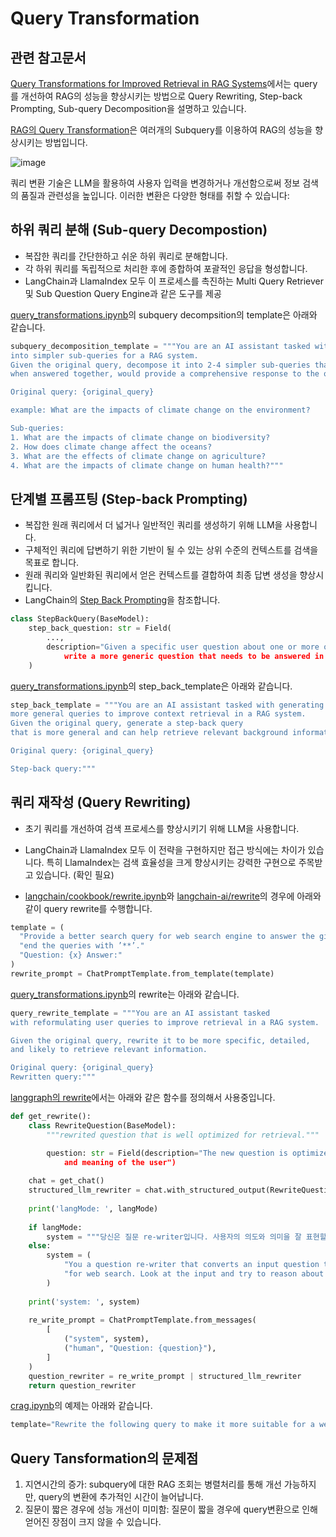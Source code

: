 # Query Transformation

## 관련 참고문서

[Query Transformations for Improved Retrieval in RAG Systems](https://github.com/NirDiamant/RAG_Techniques/blob/main/all_rag_techniques/query_transformations.ipynb)에서는 query를 개선하여 RAG의 성능을 향상시키는 방법으로 Query Rewriting, Step-back Prompting, Sub-query Decomposition을 설명하고 있습니다.

[RAG의 Query Transformation](https://medium.com/@krtarunsingh/advanced-rag-techniques-unlocking-the-next-level-040c205b95bc)은 여러개의 Subquery를 이용하여 RAG의 성능을 향상시키는 방법입니다. 

![image](https://github.com/user-attachments/assets/ea32be3d-9d19-473e-840d-9ebf0b4cdf28)


쿼리 변환 기술은 LLM을 활용하여 사용자 입력을 변경하거나 개선함으로써 정보 검색의 품질과 관련성을 높입니다. 이러한 변환은 다양한 형태를 취할 수 있습니다: 

## 하위 쿼리 분해 (Sub-query Decompostion)

- 복잡한 쿼리를 간단한하고 쉬운 하위 쿼리로 분해합니다. 
- 각 하위 쿼리를 독립적으로 처리한 후에 종합하여 포괄적인 응답을 형성합니다. 
- LangChain과 LlamaIndex 모두 이 프로세스를 촉진하는 Multi Query Retriever 및 Sub Question Query Engine과 같은 도구를 제공

[query_transformations.ipynb](https://github.com/NirDiamant/RAG_Techniques/blob/main/all_rag_techniques/query_transformations.ipynb)의 subquery decompsition의 template은 아래와 같습니다.

```python
subquery_decomposition_template = """You are an AI assistant tasked with breaking down complex queries
into simpler sub-queries for a RAG system.
Given the original query, decompose it into 2-4 simpler sub-queries that,
when answered together, would provide a comprehensive response to the original query.

Original query: {original_query}

example: What are the impacts of climate change on the environment?

Sub-queries:
1. What are the impacts of climate change on biodiversity?
2. How does climate change affect the oceans?
3. What are the effects of climate change on agriculture?
4. What are the impacts of climate change on human health?"""
```

## 단계별 프롬프팅 (Step-back Prompting)

- 복잡한 원래 쿼리에서 더 넓거나 일반적인 쿼리를 생성하기 위해 LLM을 사용합니다.
- 구체적인 쿼리에 답변하기 위한 기반이 될 수 있는 상위 수준의 컨텍스트를 검색을 목표로 합니다.
- 원래 쿼리와 일반화된 쿼리에서 얻은 컨텍스트를 결합하여 최종 답변 생성을 향상시킵니다.
- LangChain의 [Step Back Prompting](https://python.langchain.com/v0.1/docs/use_cases/query_analysis/techniques/step_back/)을 참조합니다.

```python
class StepBackQuery(BaseModel):
    step_back_question: str = Field(
        ...,
        description="Given a specific user question about one or more of these products,
            write a more generic question that needs to be answered in order to answer the specific question.",
    )
```


[query_transformations.ipynb](https://github.com/NirDiamant/RAG_Techniques/blob/main/all_rag_techniques/query_transformations.ipynb)의 step_back_template은 아래와 같습니다.

```python
step_back_template = """You are an AI assistant tasked with generating broader,
more general queries to improve context retrieval in a RAG system.
Given the original query, generate a step-back query
that is more general and can help retrieve relevant background information.

Original query: {original_query}

Step-back query:"""
```
  

## 쿼리 재작성 (Query Rewriting)

- 초기 쿼리를 개선하여 검색 프로세스를 향상시키기 위해 LLM을 사용합니다.
- LangChain과 LlamaIndex 모두 이 전략을 구현하지만 접근 방식에는 차이가 있습니다. 특히 LlamaIndex는 검색 효율성을 크게 향상시키는 강력한 구현으로 주목받고 있습니다. (확인 필요)

- [langchain/cookbook/rewrite.ipynb](https://github.com/langchain-ai/langchain/blob/master/cookbook/rewrite.ipynb?ref=blog.langchain.dev)와 [langchain-ai/rewrite](https://smith.langchain.com/hub/langchain-ai/rewrite?tab=0)의 경우에 아래와 같이 query rewrite를 수행합니다.

```python
template = (
  "Provide a better search query for web search engine to answer the given question,"
  "end the queries with ’**’."
  "Question: {x} Answer:"
)
rewrite_prompt = ChatPromptTemplate.from_template(template)
```

[query_transformations.ipynb](https://github.com/NirDiamant/RAG_Techniques/blob/main/all_rag_techniques/query_transformations.ipynb)의 rewrite는 아래와 같습니다.

```python
query_rewrite_template = """You are an AI assistant tasked
with reformulating user queries to improve retrieval in a RAG system.

Given the original query, rewrite it to be more specific, detailed,
and likely to retrieve relevant information.

Original query: {original_query}
Rewritten query:"""
```

[langgraph의 rewrite](https://github.com/kyopark2014/langgraph-agent)에서는 아래와 같은 함수를 정의해서 사용중입니다.

```python
def get_rewrite():
    class RewriteQuestion(BaseModel):
        """rewrited question that is well optimized for retrieval."""

        question: str = Field(description="The new question is optimized to represent semantic intent
            and meaning of the user")
    
    chat = get_chat()
    structured_llm_rewriter = chat.with_structured_output(RewriteQuestion)
    
    print('langMode: ', langMode)
    
    if langMode:
        system = """당신은 질문 re-writer입니다. 사용자의 의도와 의미을 잘 표현할 수 있도록 질문을 한국어로 re-write하세요."""
    else:
        system = (
            "You a question re-writer that converts an input question to a better version that is optimized"
            "for web search. Look at the input and try to reason about the underlying semantic intent / meaning."
        )
        
    print('system: ', system)
        
    re_write_prompt = ChatPromptTemplate.from_messages(
        [
            ("system", system),
            ("human", "Question: {question}"),
        ]
    )
    question_rewriter = re_write_prompt | structured_llm_rewriter
    return question_rewriter
```

[crag.ipynb](https://github.com/NirDiamant/RAG_Techniques/blob/main/all_rag_techniques/crag.ipynb)의 예제는 아래와 같습니다.

```python
template="Rewrite the following query to make it more suitable for a web search:\n{query}\nRewritten query:"
```

## Query Tansformation의 문제점

1) 지연시간의 증가: subquery에 대한 RAG 조회는 병렬처리를 통해 개선 가능하지만, query의 변환에 추가적인 시간이 늘어납니다.
2) 질문이 짧은 경우에 성능 개선이 미미함: 질문이 짧을 경우에 query변환으로 인해 얻어진 장점이 크지 않을 수 있습니다.


